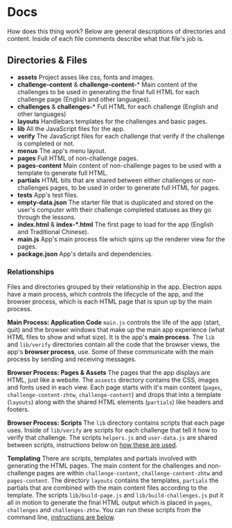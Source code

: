 # Docs

How does this thing work? Below are general descriptions of directories and content. Inside of each file comments describe what that file's job is.

## Directories & Files
- **assets** Project asses like css, fonts and images.
- **challenge-content** & **challenge-content-*** Main content of the challenges to be used in generating the final full HTML for each challenge page (English and other languages).
- **challenges** & **challenges-*** Full HTML for each challenge (English and other languages)
- **layouts** Handlebars templates for the challenges and basic pages.
- **lib** All the JavaScript files for the app.
 - **verify** The JavaScript files for each challenge that verify if the challenge is completed or not.
- **menus** The app's menu layout.
- **pages** Full HTML of non-challenge pages.
- **pages-content** Main content of non-challenge pages to be used with a template to generate full HTML.
- **partials** HTML bits that are shared between either challenges or non-challenges pages, to be used in order to generate full HTML for pages.
- **tests** App's test files.
- **empty-data.json** The starter file that is duplicated and stored on the user's computer with their challenge completed statuses as they go through the lessons.
- **index.html** & **index-*.html** The first page to load for the app (English and Traditional Chinese).
- **main.js** App's main process file which spins up the renderer view for the pages.
- **package.json** App's details and dependencies.

### Relationships
Files and directories grouped by their relationship in the app. Electron apps have a main process, which controls the lifecycle of the app, and the browser process, which is each HTML page that is spun up by the main process.

**Main Process: Application Code**
`main.js` controls the life of the app (start, quit) and the browser windows that make up the main app experience (what HTML files to show and what size). It is the app's **main process**. The `lib` and `lib/verify` directories contain all the code that the browser views, the app's **browser process**, use. Some of these communicate with the main process by sending and receiving messages.

**Browser Process: Pages & Assets**
The pages that the app displays are HTML, just like a website. The `assests` directory contains the CSS, images and fonts used in each view. Each page starts with it's main content (`pages`, `challenge-content-zhtw`, `challenge-content`) and drops that into a template (`layouts`) along with the shared HTML elements (`partials`) like headers and footers.

**Browser Process: Scripts**
The `lib` directory contains scripts that each page uses. Inside of `lib/verify` are scripts for each challenge that tell it how to verify that challenge. The scripts `helpers.js` and `user-data.js` are shared between scripts, instructions below on [how these are used]().

**Templating**
There are scripts, templates and partials involved with generating the HTML pages. The main content for the challenges and non-challenge pages are within `challenge-content`, `challenge-content-zhtw` and `pages-content`. The directory `layouts` contains the templates, `partials` the partials that are combined with the main content files according to the template. The scripts `lib/build-page.js` and `lib/build-challenges.js` put it all in motion to generate the final HTML output which is placed in `pages`, `challenges` and `challenges-zhtw`. You can run these scripts from the command line, [instructions are below]().
